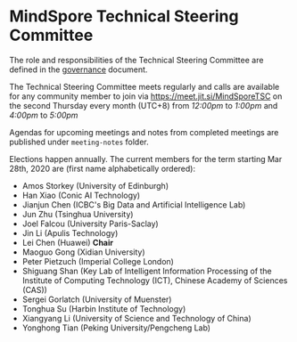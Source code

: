 # MindSpore Technical Steering Committee

The role and responsibilities of the Technical Steering Committee are defined in
the [governance](../governance.md) document.

The Technical Steering Committee meets regularly and calls are available for
any community member to join via https://meet.jit.si/MindSporeTSC on the second
Thursday every month (UTC+8) from *12:00pm* to *1:00pm* and *4:00pm* to *5:00pm*

Agendas for upcoming meetings and notes from completed meetings are published
under `meeting-notes` folder.

Elections happen annually. The current members for the term starting Mar 28th,
2020 are (first name alphabetically ordered):
* Amos Storkey (University of Edinburgh)
* Han Xiao (Conic AI Technology)
* Jianjun Chen (ICBC's Big Data and Artificial Intelligence Lab)
* Jun Zhu (Tsinghua University)
* Joel Falcou (University Paris-Saclay)
* Jin Li (Apulis Technology)
* Lei Chen (Huawei)	**Chair**
* Maoguo Gong (Xidian University)
* Peter Pietzuch (Imperial College London)
* Shiguang Shan (Key Lab of Intelligent Information Processing of the Institute
of Computing Technology (ICT), Chinese Academy of Sciences (CAS))
* Sergei Gorlatch (University of Muenster)
* Tonghua Su (Harbin Institute of Technology)
* Xiangyang Li (University of Science and Technology of China)
* Yonghong Tian (Peking University/Pengcheng Lab)

